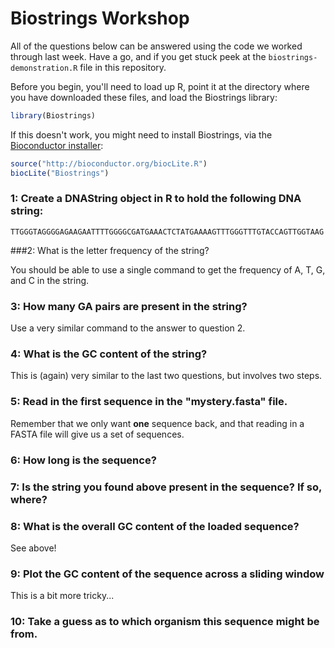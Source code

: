 # Biostrings Workshop

All of the questions below can be answered using the code we worked through last week. Have a go, and if you get stuck peek at the `biostrings-demonstration.R` file in this repository.

Before you begin, you'll need to load up R, point it at the directory where you have downloaded these files, and load the Biostrings library:

~~~.R
library(Biostrings)
~~~

If this doesn't work, you might need to install Biostrings, via the [Bioconductor installer](http://bioconductor.org/install/):

~~~.R
source("http://bioconductor.org/biocLite.R")
biocLite("Biostrings")
~~~

### 1: Create a DNAString object in R to hold the following DNA string:

~~~
TTGGGTAGGGGAGAAGAATTTTGGGGCGATGAAACTCTATGAAAAGTTTGGGTTTGTACCAGTTGGTAAG
~~~

###2: What is the letter frequency of the string?

You should be able to use a single command to get the frequency of A, T, G, and C in the string.

### 3: How many GA pairs are present in the string?
Use a very similar command to the answer to question 2.

### 4: What is the GC content of the string?
This is (again) very similar to the last two questions, but involves two steps.

### 5: Read in the first sequence in the "mystery.fasta" file.
Remember that we only want **one** sequence back, and that reading in a FASTA file will give us a set of sequences.

### 6: How long is the sequence?

### 7: Is the string you found above present in the sequence?  If so, where?

### 8: What is the overall GC content of the loaded sequence?
See above!

### 9: Plot the GC content of the sequence across a sliding window
This is a bit more tricky...

### 10: Take a guess as to which organism this sequence might be from.
